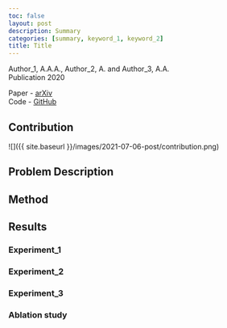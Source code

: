```yaml
---
toc: false
layout: post
description: Summary
categories: [summary, keyword_1, keyword_2]
title: Title
---
```


Author_1, A.A.A., Author_2, A. and Author_3, A.A.  
Publication 2020

Paper - [arXiv](https://link_to_paper)  
Code - [GitHub](https://link_t0_code)


## Contribution

![]({{ site.baseurl }}/images/2021-07-06-post/contribution.png)


## Problem Description


## Method

## Results

### Experiment_1

### Experiment_2

### Experiment_3

### Ablation study


